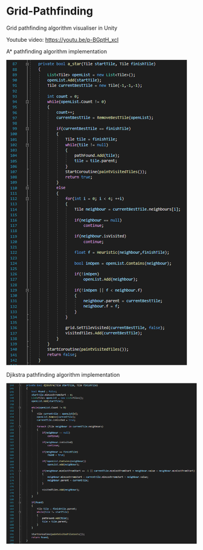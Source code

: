 # Grid-Pathfinding
Grid pathfinding algorithm visualiser in Unity

Youtube video: https://youtu.be/p-BGptH_xcI

A* pathfinding algorithm implementation

![Screenshot](a_star.png)

Djikstra pathfinding algorithm implementation

![Screenshot](djikstra.png)
